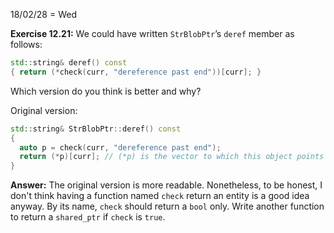 18/02/28 = Wed

**Exercise 12.21:** We could have written `StrBlobPtr`’s `deref` member as follows:

```c++
std::string& deref() const
{ return (*check(curr, "dereference past end"))[curr]; }
```

Which version do you think is better and why?

Original version:

```c++
std::string& StrBlobPtr::deref() const
{
  auto p = check(curr, "dereference past end");
  return (*p)[curr]; // (*p) is the vector to which this object points
}
```

**Answer:** The original version is more readable. Nonetheless, to be honest, I don't think having a function named `check` return an entity is a good idea anyway. By its name, `check` should return a `bool` only. Write another function to return a `shared_ptr` if `check` is `true`.